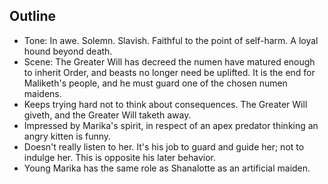 ## Outline

- Tone: In awe. Solemn. Slavish. Faithful to the point of self-harm. A loyal hound beyond death.
- Scene: The Greater Will has decreed the numen have matured enough to inherit Order, and beasts no longer need be uplifted. It is the end for Maliketh's people, and he must guard one of the chosen numen maidens.
- Keeps trying hard not to think about consequences. The Greater Will giveth, and the Greater Will taketh away.
- Impressed by Marika's spirit, in respect of an apex predator thinking an angry kitten is funny.
- Doesn't really listen to her. It's his job to guard and guide her; not to indulge her. This is opposite his later behavior.
- Young Marika has the same role as Shanalotte as an artificial maiden.